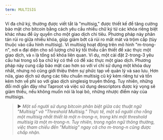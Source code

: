 ```yaml
---
term: MULTISIG
---
```


Ví đa chữ ký, thường được viết tắt là "multisig," được thiết kế để tăng cường bảo mật cho bitcoin bằng cách yêu cầu nhiều chữ ký từ các khóa riêng biệt khác nhau để ủy quyền cho một giao dịch chi tiêu. Phương pháp này phân tán rủi ro giữa nhiều khóa, giúp giảm bớt cả rủi ro mất mát và trộm cắp (tùy thuộc vào cấu hình multisig). Ví multisig hoạt động trên mô hình "m-trong-n", nơi `m` đại diện cho số lượng chữ ký tối thiểu cần thiết để xác thực một giao dịch, và `n` là tổng số khóa liên quan. Ví dụ, một cài đặt 2-trong-3 yêu cầu hai trong số ba chữ ký có thể có để xác thực một giao dịch. Phương pháp này cung cấp bảo mật cao hơn so với ví chỉ sử dụng một khóa duy nhất, nhưng nó cũng giới thiệu thêm sự phức tạp về quản lý và sao lưu. Hơn nữa, giao dịch sử dụng các tiêu chuẩn multisig cũ kỹ kém riêng tư và tốn kém hơn về phí so với giao dịch singlesig truyền thống. Tuy nhiên, những đổi mới gần đây như Taproot và việc sử dụng descriptors được kỳ vọng sẽ giảm thiểu, nếu không muốn nói là loại bỏ, những nhược điểm này của multisigs.

> ► *Một số người sử dụng bitcoin phân biệt giữa các thuật ngữ "Multisig" và "Threshold Multisig." Thực tế, một số người cho rằng một multisig nhất thiết là một n-trong-n, trong khi một threshold multisig là một m-trong-n. Tuy nhiên, trong ngôn ngữ thông thường, việc tham chiếu đến "Multisig" ngay cả cho m-trong-n cũng được chấp nhận.*
